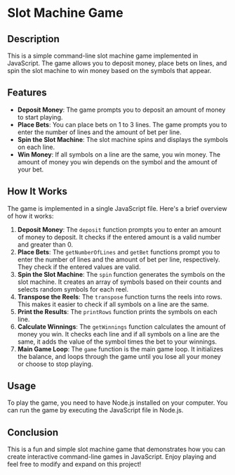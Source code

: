# Slot Machine Game

## Description
This is a simple command-line slot machine game implemented in JavaScript. The game allows you to deposit money, place bets on lines, and spin the slot machine to win money based on the symbols that appear.

## Features
- **Deposit Money**: The game prompts you to deposit an amount of money to start playing.
- **Place Bets**: You can place bets on 1 to 3 lines. The game prompts you to enter the number of lines and the amount of bet per line.
- **Spin the Slot Machine**: The slot machine spins and displays the symbols on each line.
- **Win Money**: If all symbols on a line are the same, you win money. The amount of money you win depends on the symbol and the amount of your bet.

## How It Works
The game is implemented in a single JavaScript file. Here's a brief overview of how it works:

1. **Deposit Money**: The `deposit` function prompts you to enter an amount of money to deposit. It checks if the entered amount is a valid number and greater than 0.
2. **Place Bets**: The `getNumberOfLines` and `getBet` functions prompt you to enter the number of lines and the amount of bet per line, respectively. They check if the entered values are valid.
3. **Spin the Slot Machine**: The `spin` function generates the symbols on the slot machine. It creates an array of symbols based on their counts and selects random symbols for each reel.
4. **Transpose the Reels**: The `transpose` function turns the reels into rows. This makes it easier to check if all symbols on a line are the same.
5. **Print the Results**: The `printRows` function prints the symbols on each line.
6. **Calculate Winnings**: The `getWinnings` function calculates the amount of money you win. It checks each line and if all symbols on a line are the same, it adds the value of the symbol times the bet to your winnings.
7. **Main Game Loop**: The `game` function is the main game loop. It initializes the balance, and loops through the game until you lose all your money or choose to stop playing.

## Usage
To play the game, you need to have Node.js installed on your computer. You can run the game by executing the JavaScript file in Node.js.

## Conclusion
This is a fun and simple slot machine game that demonstrates how you can create interactive command-line games in JavaScript. Enjoy playing and feel free to modify and expand on this project!
